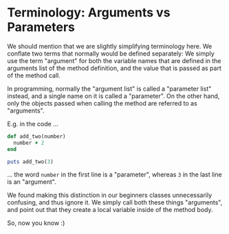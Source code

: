 # Terminology: Arguments vs Parameters

We should mention that we are slightly simplifying terminology here. We
conflate two terms that normally would be defined separately: We simply use the
term "argument" for both the variable names that are defined in the arguments
list of the method definition, and the value that is passed as part of the
method call.

In programming, normally the "argument list" is called a "parameter list"
instead, and a single name on it is called a "parameter". On the other hand,
only the objects passed when calling the method are referred to as "arguments".

E.g. in the code ...

```ruby
def add_two(number)
  number + 2
end

puts add_two(3)
```

... the word `number` in the first line is a "parameter", whereas `3` in the
last line is an "argument".

We found making this distinction in our beginners classes unnecessarily
confusing, and thus ignore it. We simply call both these things "arguments",
and point out that they create a local variable inside of the method body.

So, now you know :)
